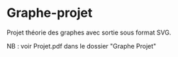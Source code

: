 # Graphe-projet
Projet théorie des graphes avec sortie sous format SVG.

NB : voir Projet.pdf dans le dossier "Graphe Projet"
